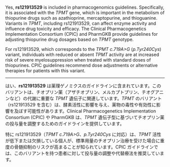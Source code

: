 Yes, **rs121913529** is included in pharmacogenomics guidelines. Specifically, it is associated with the *TPMT* gene, which is important in the metabolism of thiopurine drugs such as azathioprine, mercaptopurine, and thioguanine. Variants in *TPMT*, including rs121913529, can affect enzyme activity and influence drug toxicity and efficacy. The Clinical Pharmacogenetics Implementation Consortium (CPIC) and PharmGKB provide guidelines for adjusting thiopurine drug dosages based on *TPMT* genotype.

For rs121913529, which corresponds to the *TPMT* *c.719A>G* (*p.Tyr240Cys*) variant, individuals with reduced or absent *TPMT* activity are at increased risk of severe myelosuppression when treated with standard doses of thiopurines. CPIC guidelines recommend dose adjustments or alternative therapies for patients with this variant.

---

はい、**rs121913529** は薬理ゲノミクスのガイドラインに含まれています。このバリアントは、チオプリン薬（アザチオプリン、メルカプトプリン、チオグアニンなど）の代謝に重要な *TPMT* 遺伝子に関連しています。*TPMT* のバリアント（rs121913529 を含む）は、酵素活性に影響を与え、薬物の毒性や有効性に影響を及ぼす可能性があります。Clinical Pharmacogenetics Implementation Consortium (CPIC) や PharmGKB は、*TPMT* 遺伝子型に基づいてチオプリン薬の投与量を調整するためのガイドラインを提供しています。

特に rs121913529（*TPMT* *c.719A>G*、*p.Tyr240Cys* に対応）は、*TPMT* 活性が低下または欠損している個人が、標準用量のチオプリン治療を受けた場合に重度の骨髄抑制のリスクが高まることが知られています。CPIC ガイドラインでは、このバリアントを持つ患者に対して投与量の調整や代替療法を推奨しています。